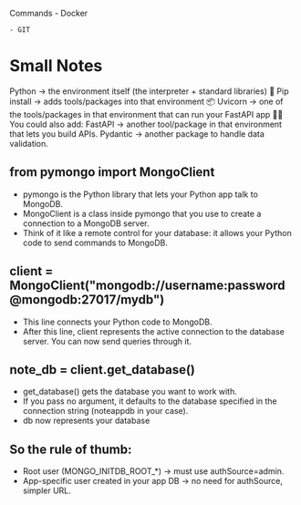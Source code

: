 Commands
    - Docker


    - GIT


# Small Notes
Python → the environment itself (the interpreter + standard libraries) 🏢
Pip install → adds tools/packages into that environment 📦
Uvicorn → one of the tools/packages in that environment that can run your FastAPI app 🧑‍🍳
You could also add:
FastAPI → another tool/package in that environment that lets you build APIs.
Pydantic → another package to handle data validation.


## from pymongo import MongoClient
 - pymongo is the Python library that lets your Python app talk to MongoDB.
 - MongoClient is a class inside pymongo that you use to create a connection to a MongoDB server.
 - Think of it like a remote control for your database: it allows your Python code to send commands to MongoDB.

## client = MongoClient("mongodb://username:password@mongodb:27017/mydb")
 - This line connects your Python code to MongoDB.
 - After this line, client represents the active connection to the database server. You can now send queries through it.

## note_db = client.get_database()
 - get_database() gets the database you want to work with.
 - If you pass no argument, it defaults to the database specified in the connection string (noteappdb in your case).
 - db now represents your database


## So the rule of thumb:
 - Root user (MONGO_INITDB_ROOT_*) → must use authSource=admin.
 - App-specific user created in your app DB → no need for authSource, simpler URL.
